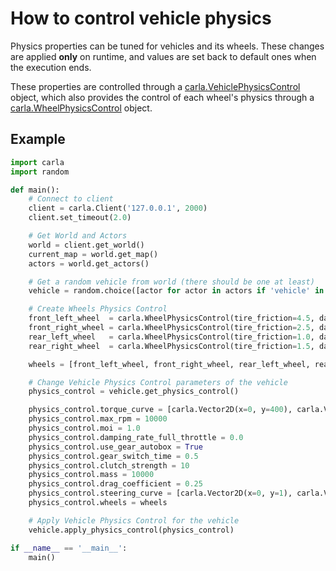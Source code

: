 # How to control vehicle physics

Physics properties can be tuned for vehicles and its wheels.
These changes are applied **only** on runtime, and values are set back to default ones when
the execution ends.

These properties are controlled through a
[carla.VehiclePhysicsControl](/python_api/#carla.VehiclePhysicsControl) object,
which also provides the control of each wheel's physics through a
[carla.WheelPhysicsControl](/python_api/#carla.WheelPhysicsControl) object.

## Example

```py
import carla
import random

def main():
    # Connect to client
    client = carla.Client('127.0.0.1', 2000)
    client.set_timeout(2.0)

    # Get World and Actors
    world = client.get_world()
    current_map = world.get_map()
    actors = world.get_actors()

    # Get a random vehicle from world (there should be one at least)
    vehicle = random.choice([actor for actor in actors if 'vehicle' in actor.type_id])

    # Create Wheels Physics Control
    front_left_wheel  = carla.WheelPhysicsControl(tire_friction=4.5, damping_rate=1.0, max_steer_angle=70.0, radius=30.0)
    front_right_wheel = carla.WheelPhysicsControl(tire_friction=2.5, damping_rate=1.5, max_steer_angle=70.0, radius=25.0)
    rear_left_wheel   = carla.WheelPhysicsControl(tire_friction=1.0, damping_rate=0.2, max_steer_angle=0.0,  radius=15.0)
    rear_right_wheel  = carla.WheelPhysicsControl(tire_friction=1.5, damping_rate=1.3, max_steer_angle=0.0,  radius=20.0)

    wheels = [front_left_wheel, front_right_wheel, rear_left_wheel, rear_right_wheel]

    # Change Vehicle Physics Control parameters of the vehicle
    physics_control = vehicle.get_physics_control()

    physics_control.torque_curve = [carla.Vector2D(x=0, y=400), carla.Vector2D(x=1300, y=600)]
    physics_control.max_rpm = 10000
    physics_control.moi = 1.0
    physics_control.damping_rate_full_throttle = 0.0
    physics_control.use_gear_autobox = True
    physics_control.gear_switch_time = 0.5
    physics_control.clutch_strength = 10
    physics_control.mass = 10000
    physics_control.drag_coefficient = 0.25
    physics_control.steering_curve = [carla.Vector2D(x=0, y=1), carla.Vector2D(x=100, y=1), carla.Vector2D(x=300, y=1)]
    physics_control.wheels = wheels

    # Apply Vehicle Physics Control for the vehicle
    vehicle.apply_physics_control(physics_control)

if __name__ == '__main__':
    main()
```
